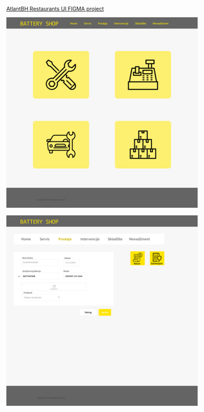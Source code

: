 <a href="https://www.figma.com/proto/Co9cMEIrcEhLHpEMT1Pn4l/Atlantbh-DevDays-Restaurants?node-id=0%3A1828&scaling=min-zoom">AtlantBH Restaurants UI FIGMA project</a>

<img src="https://github.com/anja-sunjic/Battery-Shop-UI/blob/master/HomeScreen.png?raw=true" width=600>
<br>
<br>
<img src="https://github.com/anja-sunjic/Battery-Shop-UI/blob/master/Prodaja.png?raw=true" width=600>
